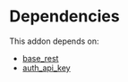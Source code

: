 # Dependencies

This addon depends on:

- [base_rest](../../odoo-bringout-oca-rest-framework-base_rest)
- [auth_api_key](../../odoo-bringout-oca-server-auth-auth_api_key)
